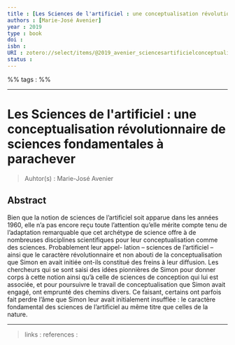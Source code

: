 ```yaml
---
title : [Les Sciences de l'artificiel : une conceptualisation révolutionnaire de sciences fondamentales à parachever]
authors : [Marie-José Avenier]
year : 2019
type : book
doi : 
isbn : 
URI : zotero://select/items/@2019_avenier_sciencesartificielconceptualisationrevolutionnairesciencesfondamentalesparachever
status : 
---
```


%% tags :  %% 

---

Les Sciences de l'artificiel : une conceptualisation révolutionnaire de sciences fondamentales à parachever
===
> Auhtor(s) : Marie-José Avenier

## Abstract
Bien que la notion de sciences de l’artificiel soit apparue dans les années 1960, elle n’a pas encore reçu toute l’attention qu’elle mérite compte tenu de l’adaptation remarquable que cet archétype de science offre à de nombreuses disciplines scientifiques pour leur conceptualisation comme des sciences. Probablement leur appel- lation – sciences de l’artificiel – ainsi que le caractère révolutionnaire et non abouti de la conceptualisation que Simon en avait initiée ont-ils constitué des freins à leur diffusion. Les chercheurs qui se sont saisi des idées pionnières de Simon pour donner corps à cette notion ainsi qu’à celle de sciences de conception qui lui est associée, et pour poursuivre le travail de conceptualisation que Simon avait engagé, ont emprunté des chemins divers. Ce faisant, certains ont parfois fait perdre l’âme que Simon leur avait initialement insufflée : le caractère fondamental des sciences de l’artificiel au même titre que celles de la nature.



---
> links : 
> references : 

